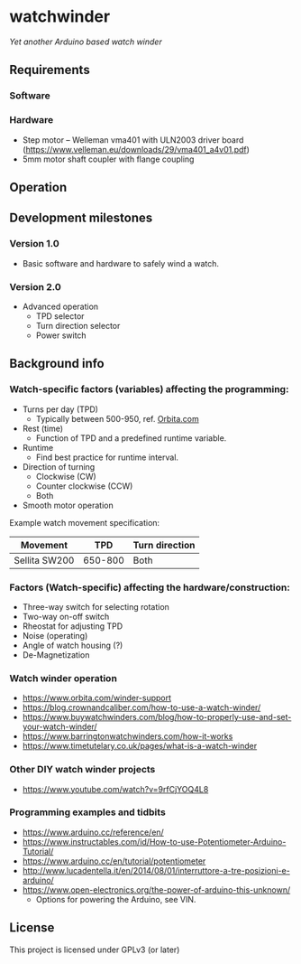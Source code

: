 # watchwinder
*Yet another Arduino based watch winder*

## Requirements

### Software

### Hardware
- Step motor – Welleman vma401 with ULN2003 driver board (https://www.velleman.eu/downloads/29/vma401_a4v01.pdf)
- 5mm motor shaft coupler with flange coupling

## Operation

## Development milestones
### Version 1.0
- Basic software and hardware to safely wind a watch.

### Version 2.0
- Advanced operation
  - TPD selector
  - Turn direction selector
  - Power switch

## Background info
### Watch-specific factors (variables) affecting the programming:
- Turns per day (TPD)
  - Typically between 500-950, ref. [Orbita.com](https://www.orbita.com/winder-support)
- Rest (time)
  - Function of TPD and a predefined runtime variable.
- Runtime
   - Find best practice for runtime interval.
- Direction of turning
  - Clockwise (CW)
  - Counter clockwise (CCW)
  - Both
- Smooth motor operation

Example watch movement specification:

| Movement | TPD | Turn direction |
| ---      | --- | ---            |
| Sellita SW200 | 650-800 | Both |

### Factors (Watch-specific) affecting the hardware/construction:
- Three-way switch for selecting rotation
- Two-way on-off switch
- Rheostat for adjusting TPD
- Noise (operating)
- Angle of watch housing (?)
- De-Magnetization

### Watch winder operation
- https://www.orbita.com/winder-support
- https://blog.crownandcaliber.com/how-to-use-a-watch-winder/
- https://www.buywatchwinders.com/blog/how-to-properly-use-and-set-your-watch-winder/
- https://www.barringtonwatchwinders.com/how-it-works
- https://www.timetutelary.co.uk/pages/what-is-a-watch-winder

### Other DIY watch winder projects
- https://www.youtube.com/watch?v=9rfCjYOQ4L8

### Programming examples and tidbits
- https://www.arduino.cc/reference/en/
- https://www.instructables.com/id/How-to-use-Potentiometer-Arduino-Tutorial/
- https://www.arduino.cc/en/tutorial/potentiometer
- http://www.lucadentella.it/en/2014/08/01/interruttore-a-tre-posizioni-e-arduino/
- https://www.open-electronics.org/the-power-of-arduino-this-unknown/
  - Options for powering the Arduino, see VIN.
## License
This project is licensed under GPLv3 (or later)
